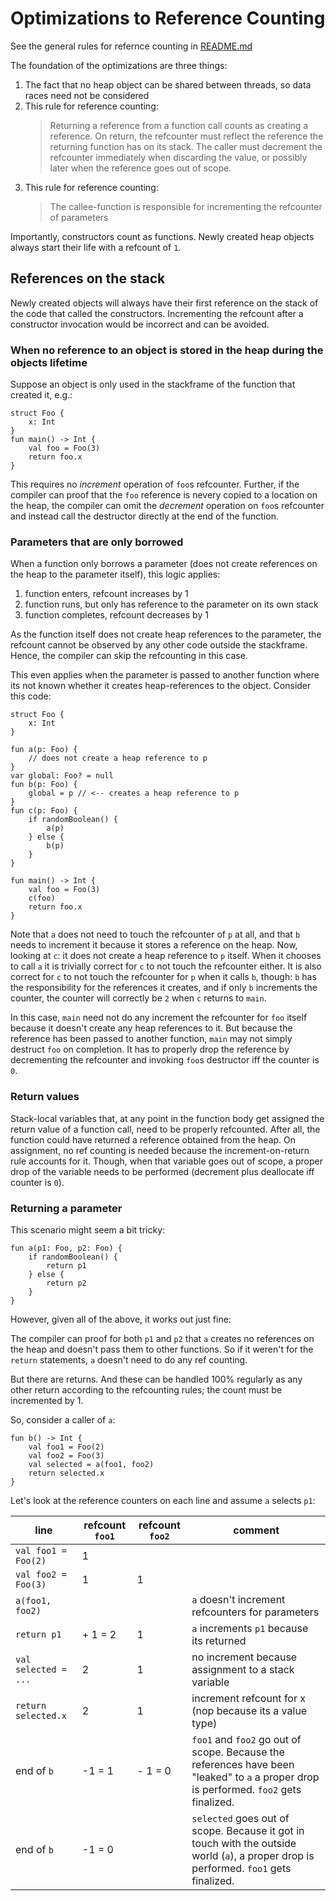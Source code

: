 # Optimizations to Reference Counting

See the general rules for refernce counting in [README.md]()

The foundation of the optimizations are three things:

1. The fact that no heap object can be shared between threads, so data races need not be considered
2. This rule for reference counting:
   > Returning a reference from a function call counts as creating a reference. On return, the refcounter
   > must reflect the reference the returning function has on its stack. The caller must decrement the refcounter
   > immediately when discarding the value, or possibly later when the reference goes out of scope.
3. This rule for reference counting:
   > The callee-function is responsible for incrementing the refcounter of parameters

Importantly, constructors count as functions. Newly created heap objects always start their life with a refcount
of `1`.

## References on the stack

Newly created objects will always have their first reference on the stack of the code that called the constructors.
Incrementing the refcount after a constructor invocation would be incorrect and can be avoided.

### When no reference to an object is stored in the heap during the objects lifetime

Suppose an object is only used in the stackframe of the function that created it, e.g.:

    struct Foo {
        x: Int
    }
    fun main() -> Int {
        val foo = Foo(3)
        return foo.x
    }

This requires no _increment_ operation of `foo`s refcounter. Further, if the compiler can proof that the
`foo` reference is nevery copied to a location on the heap, the compiler can omit the _decrement_ operation
on `foo`s refcounter and instead call the destructor directly at the end of the function.

### Parameters that are only borrowed

When a function only borrows a parameter (does not create references on the heap to the parameter itself), this logic
applies:

1. function enters, refcount increases by 1
2. function runs, but only has reference to the parameter on its own stack
3. function completes, refcount decreases by 1

As the function itself does not create heap references to the parameter, the refcount cannot be observed by
any other code outside the stackframe. Hence, the compiler can skip the refcounting in this case.

This even applies when the parameter is passed to another function where its not known whether it creates heap-references
to the object. Consider this code:

    struct Foo {
        x: Int
    }

    fun a(p: Foo) {
        // does not create a heap reference to p
    }
    var global: Foo? = null
    fun b(p: Foo) {
        global = p // <-- creates a heap reference to p
    }
    fun c(p: Foo) {
        if randomBoolean() {
            a(p)
        } else {
            b(p)
        }
    }

    fun main() -> Int {
        val foo = Foo(3)
        c(foo)
        return foo.x
    }

Note that `a` does not need to touch the refcounter of `p` at all, and that `b` needs to increment it because
it stores a reference on the heap.
Now, looking at `c`: it does not create a heap reference to `p` itself. When it chooses to call `a` it is trivially
correct for `c` to not touch the refcounter either. It is also correct for `c` to not touch the refcounter for `p`
when it calls `b`, though: `b` has the responsibility for the references it creates, and if only `b` increments the
counter, the counter will correctly be `2` when `c` returns to `main`.

In this case, `main` need not do any increment the refcounter for `foo` itself because it doesn't create any heap
references to it. But because the reference has been passed to another function, `main` may not simply destruct `foo`
on completion. It has to properly drop the reference by decrementing the refcounter and invoking `foo`s destructor
iff the counter is `0`.

### Return values

Stack-local variables that, at any point in the function body get assigned the return value of a function call,
need to be properly refcounted. After all, the function could have returned a reference obtained from the heap.
On assignment, no ref counting is needed because the increment-on-return rule accounts for it. Though, when that
variable goes out of scope, a proper drop of the variable needs to be performed (decrement plus deallocate iff
counter is `0`).

### Returning a parameter

This scenario might seem a bit tricky:

    fun a(p1: Foo, p2: Foo) {
        if randomBoolean() {
            return p1
        } else {
            return p2
        }
    }

However, given all of the above, it works out just fine:

The compiler can proof for both `p1` and `p2` that `a` creates no references on the heap and doesn't
pass them to other functions. So if it weren't for the `return` statements, `a` doesn't need to do any ref counting.

But there are returns. And these can be handled 100% regularly as any other return according to the refcounting rules;
the count must be incremented by 1.

So, consider a caller of `a`:

    fun b() -> Int {
        val foo1 = Foo(2)
        val foo2 = Foo(3)
        val selected = a(foo1, foo2)
        return selected.x
    }

Let's look at the reference counters on each line and assume `a` selects `p1`:

| line                 | refcount `foo1` | refcount `foo2` | comment                                                                                                                                |
|----------------------|-----------------|-----------------|----------------------------------------------------------------------------------------------------------------------------------------|
| `val foo1 = Foo(2)`  | 1               |                 |                                                                                                                                        |
| `val foo2 = Foo(3)`  | 1               | 1               |                                                                                                                                        |
| `a(foo1, foo2)`      |                 |                 | `a` doesn't increment refcounters for parameters                                                                                       |
| `return p1`          | + 1 = 2         | 1               | `a` increments `p1` because its returned                                                                                               |
| `val selected = ...` | 2               | 1               | no increment because assignment to a stack variable                                                                                    |
| `return selected.x`  | 2               | 1               | increment refcount for x (nop because its a value type)                                                                                |
| end of `b`           | -1 = 1          | - 1 = 0         | `foo1` and `foo2` go out of scope. Because the references have been "leaked" to `a` a proper drop is performed. `foo2` gets finalized. |
| end of `b`           | -1 = 0          |                 | `selected` goes out of scope. Because it got in touch with the outside world (`a`), a proper drop is performed. `foo1` gets finalized. |                            
